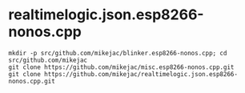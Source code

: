 # realtimelogic.json.esp8266-nonos.cpp
```
mkdir -p src/github.com/mikejac/blinker.esp8266-nonos.cpp; cd src/github.com/mikejac
git clone https://github.com/mikejac/misc.esp8266-nonos.cpp.git
git clone https://github.com/mikejac/realtimelogic.json.esp8266-nonos.cpp.git
```
